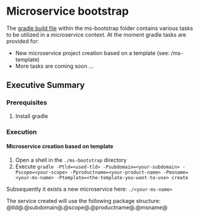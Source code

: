 # Microservice bootstrap

The [gradle build file](ms-bootstrap/build.gradle) within the ms-bootstrap folder contains various tasks to be utilized in a microservice context.
At the moment gradle tasks are provided for:

* New microservice project creation based on a template (see: /ms-template)
* More tasks are coming soon ...

## Executive Summary

### Prerequisites

1. Install gradle

### Execution

#### Microservice creation based on template

1. Open a shell in the ```./ms-bootstrap``` directory
1. Execute ```gradle -Ptld=<used-tld> -Psubdomain=<your-subdomain> -Pscope=<your-scope> -Pproductname=<your-product-name> -Pmsname=<your-ms-name> -Ptemplate=<the-template-you-want-to-use> create```

Subsequently it exists a new microservice here: ```./<your-ms-name>```

The service created will use the following package structure:
@tld@.@subdomain@.@scope@.@productname@.@msname@

